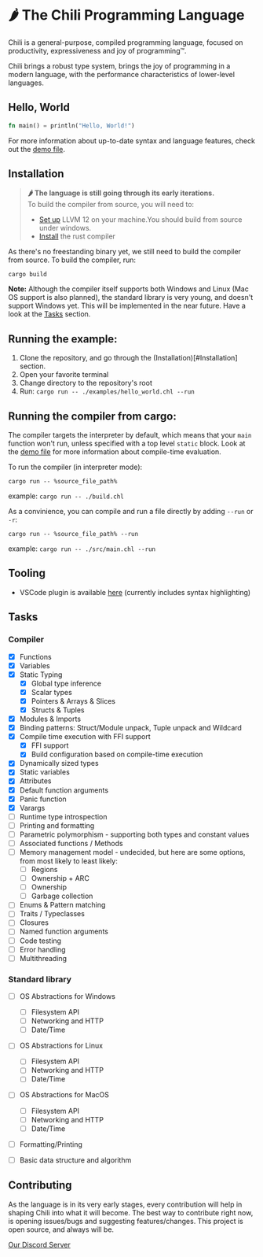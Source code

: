 # 🌶 The Chili Programming Language

Chili is a general-purpose, compiled programming language, focused on productivity, expressiveness and joy of programming™.

Chili brings a robust type system, brings the joy of programming in a modern language, with the performance characteristics of lower-level languages.

## Hello, World

```rust
fn main() = println("Hello, World!")
```

For more information about up-to-date syntax and language features, check out the [demo file](https://github.com/r0nsha/chili/blob/main/examples/demo/demo.chl).

## Installation

> **🌶 The language is still going through its early iterations.**  
> To build the compiler from source, you will need to:
>
> - [Set up](https://github.com/llvm/llvm-project/releases/tag/llvmorg-12.0.1) LLVM 12 on your machine.You should build from source under windows.
> - [Install](https://www.rust-lang.org/tools/install) the rust compiler

As there's no freestanding binary yet, we still need to build the compiler from source. To build the compiler, run:

```
cargo build
```

**Note:** Although the compiler itself supports both Windows and Linux (Mac OS support is also planned), the standard library is very young, and doesn't support Windows yet. This will be implemented in the near future. Have a look at the [Tasks](#Tasks) section.

## Running the example:

1. Clone the repository, and go through the (Installation)[#Installation] section.
2. Open your favorite terminal
3. Change directory to the repository's root
4. Run: `cargo run -- ./examples/hello_world.chl --run`

## Running the compiler from cargo:

The compiler targets the interpreter by default, which means that your `main` function won't run, unless specified with a top level `static` block. Look at the [demo file](https://github.com/r0nsha/chili/blob/main/examples/demo/demo.chl) for more information about compile-time evaluation.

To run the compiler (in interpreter mode):


`cargo run -- %source_file_path%` 

example: `cargo run -- ./build.chl`


As a convinience, you can compile and run a file directly by adding `--run` or `-r`:


`cargo run -- %source_file_path% --run` 

example: `cargo run -- ./src/main.chl --run`


## Tooling

- VSCode plugin is available [here](https://marketplace.visualstudio.com/items?itemName=chili-lang.chili) (currently includes syntax highlighting)

## Tasks
### Compiler
- [x] Functions
- [x] Variables
- [x] Static Typing
  - [x] Global type inference
  - [x] Scalar types
  - [x] Pointers & Arrays & Slices
  - [x] Structs & Tuples
- [x] Modules & Imports
- [x] Binding patterns: Struct/Module unpack, Tuple unpack and Wildcard
- [x] Compile time execution with FFI support
  - [x] FFI support
  - [x] Build configuration based on compile-time execution
- [x] Dynamically sized types
- [x] Static variables
- [x] Attributes
- [x] Default function arguments
- [x] Panic function
- [x] Varargs
- [ ] Runtime type introspection
- [ ] Printing and formatting
- [ ] Parametric polymorphism - supporting both types and constant values
- [ ] Associated functions / Methods
- [ ] Memory management model - undecided, but here are some options, from most likely to least likely:
  - [ ] Regions
  - [ ] Ownership + ARC
  - [ ] Ownership
  - [ ] Garbage collection
- [ ] Enums & Pattern matching
- [ ] Traits / Typeclasses
- [ ] Closures
- [ ] Named function arguments
- [ ] Code testing
- [ ] Error handling
- [ ] Multithreading

### Standard library
- [ ] OS Abstractions for Windows
  - [ ] Filesystem API
  - [ ] Networking and HTTP
  - [ ] Date/Time
- [ ] OS Abstractions for Linux
  - [ ] Filesystem API
  - [ ] Networking and HTTP
  - [ ] Date/Time
- [ ] OS Abstractions for MacOS
  - [ ] Filesystem API
  - [ ] Networking and HTTP
  - [ ] Date/Time
- [ ] Formatting/Printing
- [ ] Basic data structure and algorithm


## Contributing

As the language is in its very early stages, every contribution will help in shaping Chili into what it will become. The best way to contribute right now, is opening issues/bugs and suggesting features/changes. This project is open source, and always will be.

[Our Discord Server](https://discord.gg/Tu4s49Pdre)
